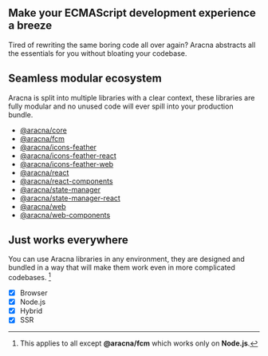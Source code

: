 ## Make your ECMAScript development experience a breeze

Tired of rewriting the same boring code all over again? Aracna abstracts all the essentials for you without bloating your codebase.

## Seamless modular ecosystem

Aracna is split into multiple libraries with a clear context, these libraries are fully modular and no unused code will ever spill into your production bundle.

- [@aracna/core](https://github.com/queelag/core)
- [@aracna/fcm](https://github.com/queelag/fcm)
- [@aracna/icons-feather](https://github.com/queelag/icons-feather)
- [@aracna/icons-feather-react](https://github.com/queelag/icons-feather-react)
- [@aracna/icons-feather-web](https://github.com/queelag/icons-feather-web)
- [@aracna/react](https://github.com/queelag/react)
- [@aracna/react-components](https://github.com/queelag/react-components)
- [@aracna/state-manager](https://github.com/queelag/state-manager)
- [@aracna/state-manager-react](https://github.com/queelag/state-manager-react)
- [@aracna/web](https://github.com/queelag/web)
- [@aracna/web-components](https://github.com/queelag/web-components)

## Just works everywhere

You can use Aracna libraries in any environment, they are designed and bundled in a way that will make them work even in more complicated codebases. [^1]

- [x] Browser
- [x] Node.js
- [x] Hybrid
- [x] SSR

[^1]: This applies to all except **@aracna/fcm** which works only on **Node.js**.
